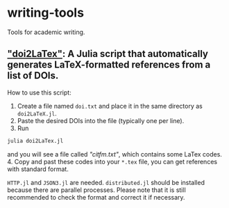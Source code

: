 # writing-tools
Tools for academic writing.

## ["doi2LaTex"](https://github.com/collectorhamster/writing-tools/blob/main/doi2LaTex.jl): A Julia script that automatically generates LaTeX-formatted references from a list of DOIs.
How to use this script: 

1. Create a file named `doi.txt` and place it in the same directory as `doi2LaTeX.jl`.
2. Paste the desired DOIs into the file (typically one per line).
3. Run
```bash
julia doi2LaTex.jl
```
and you will see a file called *"citfm.txt"*, which contains some LaTex codes. 
4. Copy and past these codes into your `*.tex` file, you can get references with standard format.

`HTTP.jl` and `JSON3.jl` are needed. `distributed.jl` should be installed because there are parallel processes. Please note that it is still recommended to check the format and correct it if necessary.
